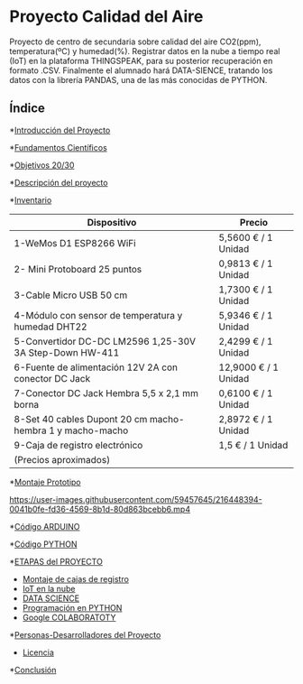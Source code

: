 # Proyecto Calidad del Aire
Proyecto de centro de secundaria sobre calidad del aire CO2(ppm), temperatura(ºC) y humedad(%). Registrar datos en la nube a tiempo real (IoT)
en la plataforma THINGSPEAK, para su posterior recuperación en formato .CSV. Finalmente el alumnado hará DATA-SIENCE, tratando los datos con 
la librería PANDAS, una de las más conocidas de PYTHON.

## Índice

*[Introducción del Proyecto](#Introducción-del-Proyecto)

*[Fundamentos Científicos](#Fundamentos-Científicos)

*[Objetivos 20/30](#Objetivos-20/30)

*[Descripción del proyecto](#descripción-del-proyecto)

*[Inventario](#Inventario)

| Dispositivo | Precio|
| ------------- | ------------- |
| 1-WeMos D1 ESP8266 WiFi | 5,5600 € / 1 Unidad  |
| 2- Mini Protoboard 25 puntos  | 0,9813 € / 1 Unidad |
| 3-Cable Micro USB 50 cm  | 1,7300 € / 1 Unidad  |
| 4-Módulo con sensor de temperatura y humedad DHT22 | 5,9346 € / 1 Unidad |
| 5-Convertidor DC-DC LM2596 1,25-30V 3A Step-Down HW-411  | 2,4299 € / 1 Unidad  |
| 6-Fuente de alimentación 12V 2A con conector DC Jack  | 12,9000 € / 1 Unidad |
| 7-Conector DC Jack Hembra 5,5 x 2,1 mm borna   | 0,6100 € / 1 Unidad |
| 8-Set 40 cables Dupont 20 cm macho-hembra 1 y macho-macho | 2,8972 € / 1 Unidad   |
| 9-Caja de registro electrónico | 1,5 € / 1 Unidad |
| (Precios aproximados) |

*[Montaje Prototipo](#Montaje-Prototipo)

https://user-images.githubusercontent.com/59457645/216448394-0041b0fe-fd36-4569-8b1d-80d863bcebb6.mp4

*[Código ARDUINO](https://github.com/rfumfum2022/Proyecto-Calidad-del-Aire/blob/main/IES_Andres_Bello_MQ_135_CO2_Calibrado_LOGO.ino)

*[Código PYTHON](https://github.com/rfumfum2022/Proyecto-Calidad-del-Aire/blob/main/Plantilla_CO2.ipynb)

*[ETAPAS del PROYECTO](#ETAPAS-del-PROYECTO)
* [Montaje de cajas de registro](#Montaje-cajas-de-registro)
* [IoT en la nube](#IoT-en-la-nube)
* [DATA SCIENCE](#DATA-SCIENCE)
* [Programación en PYTHON](#Programación-en-Python)
* [Google COLABORATOTY](#Google-COLABORATORY)

*[Personas-Desarrolladores del Proyecto](#personas-desarrolladores)

* [Licencia](#licencia)

*[Conclusión](#conclusión)
